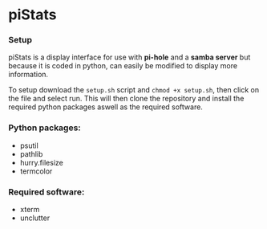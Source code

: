 # piStats
### Setup
piStats is a display interface for use with **pi-hole** and a **samba server** but because it is coded in python, can easily be modified to display more information.

To setup download the ```setup.sh``` script and ```chmod +x setup.sh```, then click on the file and select run. This will then clone the repository and install the required python packages aswell as the required software.


### Python packages:
* psutil
* pathlib
* hurry.filesize
* termcolor

### Required software:
* xterm
* unclutter
